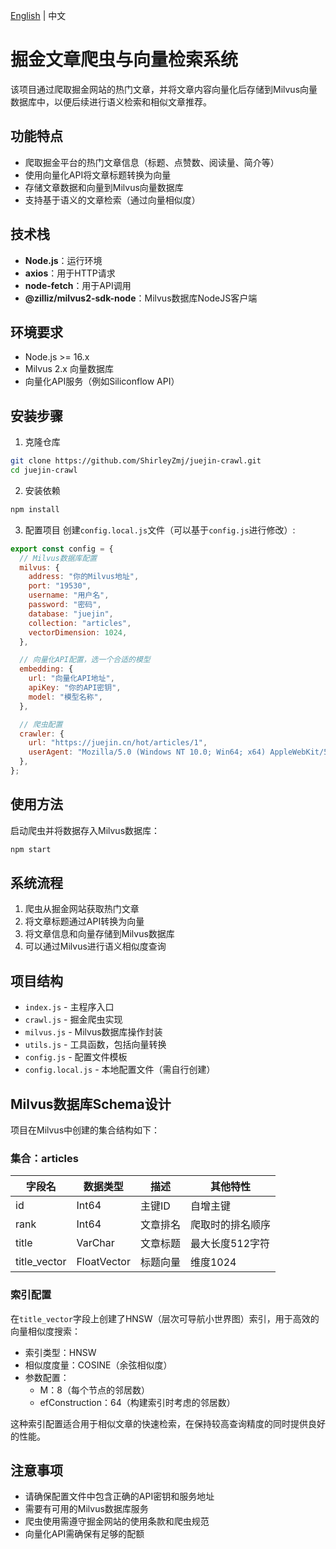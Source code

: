 [English](./README.md)  |  中文

# 掘金文章爬虫与向量检索系统

该项目通过爬取掘金网站的热门文章，并将文章内容向量化后存储到Milvus向量数据库中，以便后续进行语义检索和相似文章推荐。

## 功能特点

- 爬取掘金平台的热门文章信息（标题、点赞数、阅读量、简介等）
- 使用向量化API将文章标题转换为向量
- 存储文章数据和向量到Milvus向量数据库
- 支持基于语义的文章检索（通过向量相似度）

## 技术栈

- **Node.js**：运行环境
- **axios**：用于HTTP请求
- **node-fetch**：用于API调用
- **@zilliz/milvus2-sdk-node**：Milvus数据库NodeJS客户端

## 环境要求

- Node.js >= 16.x
- Milvus 2.x 向量数据库
- 向量化API服务（例如Siliconflow API）

## 安装步骤

1. 克隆仓库
```bash
git clone https://github.com/ShirleyZmj/juejin-crawl.git
cd juejin-crawl
```

2. 安装依赖
```bash
npm install
```

3. 配置项目
创建`config.local.js`文件（可以基于`config.js`进行修改）:
```javascript
export const config = {
  // Milvus数据库配置
  milvus: {
    address: "你的Milvus地址", 
    port: "19530", 
    username: "用户名",
    password: "密码",
    database: "juejin", 
    collection: "articles", 
    vectorDimension: 1024,
  },

  // 向量化API配置，选一个合适的模型
  embedding: {
    url: "向量化API地址",
    apiKey: "你的API密钥", 
    model: "模型名称", 
  },

  // 爬虫配置
  crawler: {
    url: "https://juejin.cn/hot/articles/1",
    userAgent: "Mozilla/5.0 (Windows NT 10.0; Win64; x64) AppleWebKit/537.36 (KHTML, like Gecko) Chrome/91.0.4472.124 Safari/537.36",
  },
};
```

## 使用方法

启动爬虫并将数据存入Milvus数据库：

```bash
npm start
```

## 系统流程

1. 爬虫从掘金网站获取热门文章
2. 将文章标题通过API转换为向量
3. 将文章信息和向量存储到Milvus数据库
4. 可以通过Milvus进行语义相似度查询

## 项目结构

- `index.js` - 主程序入口
- `crawl.js` - 掘金爬虫实现
- `milvus.js` - Milvus数据库操作封装
- `utils.js` - 工具函数，包括向量转换
- `config.js` - 配置文件模板
- `config.local.js` - 本地配置文件（需自行创建）

## Milvus数据库Schema设计

项目在Milvus中创建的集合结构如下：

### 集合：articles

| 字段名 | 数据类型 | 描述 | 其他特性 |
| ----- | ------- | ---- | ------- |
| id | Int64 | 主键ID | 自增主键 |
| rank | Int64 | 文章排名 | 爬取时的排名顺序 |
| title | VarChar | 文章标题 | 最大长度512字符 |
| title_vector | FloatVector | 标题向量 | 维度1024 |

### 索引配置

在`title_vector`字段上创建了HNSW（层次可导航小世界图）索引，用于高效的向量相似度搜索：

- 索引类型：HNSW
- 相似度度量：COSINE（余弦相似度）
- 参数配置：
  - M：8（每个节点的邻居数）
  - efConstruction：64（构建索引时考虑的邻居数）

这种索引配置适合用于相似文章的快速检索，在保持较高查询精度的同时提供良好的性能。

## 注意事项

- 请确保配置文件中包含正确的API密钥和服务地址
- 需要有可用的Milvus数据库服务
- 爬虫使用需遵守掘金网站的使用条款和爬虫规范
- 向量化API需确保有足够的配额
